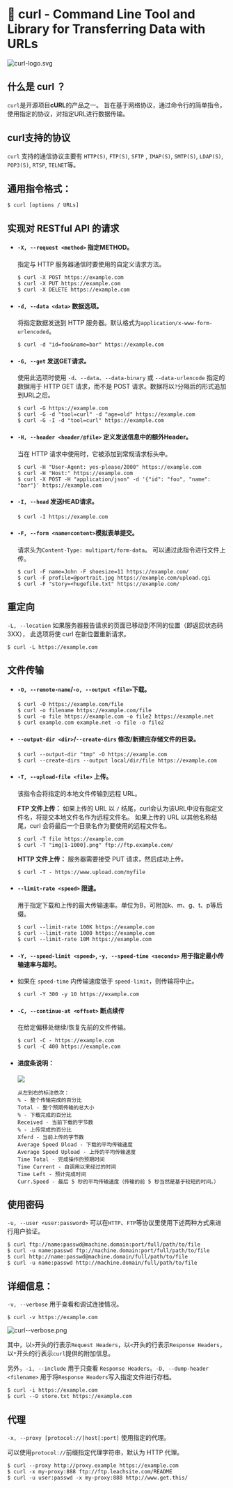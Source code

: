 # 🥦 curl - Command Line Tool and Library for Transferring Data with URLs 

![curl-logo.svg](../static/images/terminal/curl__banner.svg)
## 什么是 curl ？

`curl`是开源项目**cURL**的产品之一。
旨在基于网络协议，通过命令行的简单指令，使用指定的协议，对指定URL进行数据传输。

## curl支持的协议

`curl` 支持的通信协议主要有 `HTTP(S)`, `FTP(S)`, `SFTP` , `IMAP(S)`, `SMTP(S)`,
`LDAP(S)`, `POP3(S)`, `RTSP`, `TELNET`等。

##  通用指令格式：

```
$ curl [options / URLs]
```

## 实现对 RESTful API 的请求

- #### `-X, --request <method>`  指定METHOD。
  指定与 HTTP 服务器通信时要使用的自定义请求方法。
  ```
  $ curl -X POST https://example.com
  $ curl -X PUT https://example.com
  $ curl -X DELETE https://example.com
  ```
  
- #### `-d, --data <data>` 数据选项。
  将指定数据发送到 HTTP 服务器。默认格式为`application/x-www-form-urlencoded`。
  ```
  $ curl -d "id=foo&name=bar" https://example.com
  ```
- #### `-G, --get` 发送GET请求。
  使用此选项时使用 `-d`、`--data`、`--data-binary` 或 `--data-urlencode` 
  指定的数据用于 HTTP GET 请求，而不是 POST 请求。数据将以`?`分隔后的形式追加到URL之后。
  ```
  $ curl -G https://example.com
  $ curl -G -d "tool=curl" -d "age=old" https://example.com
  $ curl -G -I -d "tool=curl" https://example.com
  ```
- #### `-H, --header <header/@file>` 定义发送信息中的额外Header。
  当在 HTTP 请求中使用时，它被添加到常规请求标头中。
  ```
  $ curl -H "User-Agent: yes-please/2000" https://example.com
  $ curl -H "Host:" https://example.com
  $ curl -X POST -H "application/json" -d '{"id": "foo", "name": "bar"}' https://example.com
  ```
- #### `-I, --head` 发送HEAD请求。
  ```
  $ curl -I https://example.com
  ```
- #### `-F, --form <name=content>`模拟表单提交。
  请求头为`Content-Type: multipart/form-data`。
  可以通过此指令进行文件上传。
  ```
  $ curl -F name=John -F shoesize=11 https://example.com/
  $ curl -F profile=@portrait.jpg https://example.com/upload.cgi
  $ curl -F "story=<hugefile.txt" https://example.com/
  ```

## 重定向

`-L, --location` 如果服务器报告请求的页面已移动到不同的位置（即返回状态码 3XX），
此选项将使 curl 在新位置重新请求。
```
$ curl -L https://example.com
```

## 文件传输

- #### `-O, --remote-name`/`-o, --output <file>`下载。
  ```
  $ curl -O https://example.com/file
  $ curl -o filename https://example.com/file
  $ curl -o file https://example.com -o file2 https://example.net
  $ curl example.com example.net -o file -o file2
  ```
- #### `--output-dir <dir>`/`--create-dirs` 修改/新建应存储文件的目录。
  ```
  $ curl --output-dir "tmp" -O https://example.com
  $ curl --create-dirs --output local/dir/file https://example.com
  ```
- #### `-T, --upload-file <file>` 上传。
  该指令会将指定的本地文件传输到远程 URL。

  **FTP 文件上传：** 
  如果上传的 URL 以 `/` 结尾，curl会认为该URL中没有指定文件名，将提交本地文件名作为远程文件名。 
  如果上传的 URL 以其他名称结尾，curl 会将最后一个目录名作为要使用的远程文件名。
  ```
  $ curl -T file https://example.com
  $ curl -T "img[1-1000].png" ftp://ftp.example.com/
  ```
  **HTTP 文件上传：**
  服务器需要接受 PUT 请求，然后成功上传。
  ```
  $ curl -T - https://www.upload.com/myfile
  ```
- #### `--limit-rate <speed>` 限速。
  用于指定下载和上传的最大传输速率。单位为B，可附加k、m、g、t、p等后缀。
  ```
  $ curl --limit-rate 100K https://example.com
  $ curl --limit-rate 1000 https://example.com
  $ curl --limit-rate 10M https://example.com
  ```
- #### `-Y, --speed-limit <speed>`, `-y, --speed-time <seconds>`  用于指定最小传输速率与超时。
- 如果在 `speed-time` 内传输速度低于 `speed-limit`，则传输将中止。
  ```
  $ curl -Y 300 -y 10 https://example.com
  ```
- #### `-C, --continue-at <offset>` 断点续传
  在给定偏移处继续/恢复先前的文件传输。
  ```
  $ curl -C - https://example.com
  $ curl -C 400 https://example.com
  ``` 
- #### 进度条说明：
  ![](../static/images/terminal/curl__file_transfer.png)

  ```
  从左到右的标注依次：
  % - 整个传输完成的百分比
  Total - 整个预期传输的总大小
  % - 下载完成的百分比
  Received - 当前下载的字节数
  % - 上传完成的百分比
  Xferd - 当前上传的字节数
  Average Speed Dload - 下载的平均传输速度
  Average Speed Upload - 上传的平均传输速度
  Time Total - 完成操作的预期时间
  Time Current - 自调用以来经过的时间
  Time Left - 预计完成时间
  Curr.Speed - 最后 5 秒的平均传输速度（传输的前 5 秒当然是基于较短的时间。）
  ```

## 使用密码

`-u, --user <user:password>`
可以在`HTTP`、`FTP`等协议里使用下述两种方式来进行用户验证。

```
$ curl ftp://name:passwd@machine.domain:port/full/path/to/file
$ curl -u name:passwd ftp://machine.domain:port/full/path/to/file
$ curl http://name:passwd@machine.domain/full/path/to/file
$ curl -u name:passwd http://machine.domain/full/path/to/file
```

## 详细信息：

`-v, --verbose` 用于查看和调试连接情况。

```
$ curl -v https://example.com
```
![curl--verbose.png](../static/images/terminal/curl__verbose.png)

其中，以`>`开头的行表示`Request Headers`，以`<`开头的行表示`Response Headers`，以`*`开头的行表示`curl`提供的附加信息。

另外，`-i, --include` 用于只查看 `Response Headers`。`-D, --dump-header <filename>` 用于将`Response Headers`写入指定文件进行存档。

```
$ curl -i https://example.com
$ curl --D store.txt https://example.com
```

## 代理

`-x, --proxy [protocol://]host[:port]` 使用指定的代理。

可以使用`protocol://`前缀指定代理字符串，默认为 HTTP 代理。

```
$ curl --proxy http://proxy.example https://example.com
$ curl -x my-proxy:888 ftp://ftp.leachsite.com/README
$ curl -u user:passwd -x my-proxy:888 http://www.get.this/
```
